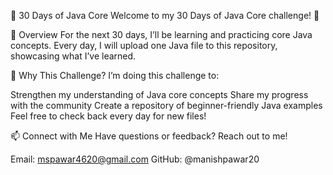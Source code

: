 🚀 30 Days of Java Core
Welcome to my 30 Days of Java Core challenge! 🎉

📅 Overview
For the next 30 days, I’ll be learning and practicing core Java concepts.
Every day, I will upload one Java file to this repository, showcasing what I’ve learned.

🔗 Why This Challenge?
I’m doing this challenge to:

Strengthen my understanding of Java core concepts
Share my progress with the community
Create a repository of beginner-friendly Java examples
Feel free to check back every day for new files!

📫 Connect with Me
Have questions or feedback? Reach out to me!

Email: mspawar4620@gmail.com
GitHub: @manishpawar20
